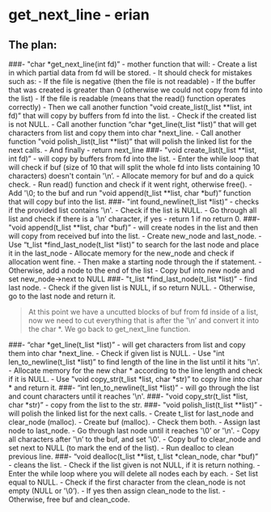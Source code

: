 # get_next_line - erian

## The plan:
###- "char	*get_next_line(int fd)” - mother function that will:
    - Create a list in which partial data from fd will be stored.
    - It should check for mistakes such as:
        - If the file is negative (then the file is not readable)
        - If the buffer that was created is greater than 0 (otherwise we could not copy from fd into the list)
        - If the file is readable (means that the read() function operates correctly)
    - Then we call another function "void	create_list(t_list **list, int fd)” that will copy by buffers from fd into the list.
    - Check if the created list is not NULL.
    - Call another function “char	*get_line(t_list *list)” that will get characters from list and copy them into char *next_line.
    - Call another function "void	polish_list(t_list **list)” that will polish the linked list for the next calls.
    - And finally - return next_line
###- "void	create_list(t_list **list, int fd)” - will copy by buffers from fd into the list.
    - Enter the while loop that will check if buf (size of 10 that will split the whole fd into lists containing 10 characters) doesn't contain '\n’.
    - Allocate memory for buf and do a quick check.
    - Run read() function and check if it went right, otherwise free().
    - Add '\0; to the buf and run "void	append(t_list **list, char *buf)” function that will copy buf into the list.
###- "int	found_newline(t_list *list)” - checks if the provided list contains '\n'.
    - Check if the list is NULL.
    - Go through all list and check if there is a '\n’ character, if yes - return 1 if no return 0.
###- "void	append(t_list **list, char *buf)” - will create nodes in the list and then will copy from received buf into the list.
    - Create new_node and last_node.
    - Use “t_list	*find_last_node(t_list *list)” to search for the last node and place it in the last_node
    - Allocate memory for the new_node and check if allocation went fine.
    - Then make a starting node through the if statement.
    - Otherwise, add a node to the end of the list
    - Copy buf into new node and set new_node→next to NULL
###- "t_list	*find_last_node(t_list *list)” - find last node.
    - Check if the given list is NULL, if so return NULL.
    - Otherwise, go to the last node and return it.

> At this point we have a uncutted blocks of buf from fd inside of a list, now we need to cut everything that is after the '\n’ and convert it into the char *. We go back to get_next_line function.
> 
###- “char	*get_line(t_list *list)” - will get characters from list and copy them into char *next_line.
    - Check if given list is NULL.
    - Use "int	len_to_newline(t_list *list)” to find length of the line in the list until it hits '\n'.
    - Allocate memory for the new char * according to the line length and check if it is NULL.
    - Use "void	copy_str(t_list *list, char *str)” to copy line  into char * and return it.
###- “int	len_to_newline(t_list *list)” - will go through the list and count characters until it reaches '\n'.
###- "void	copy_str(t_list *list, char *str)” - copy from the list to the str.
###- "void	polish_list(t_list **list)” - will polish the linked list for the next calls.
    - Create t_list for last_node and clear_node (malloc).
    - Create buf (malloc).
    - Check them both.
    - Assign last node to last_node.
    - Go through last node until it reaches '\0’ or '\n'.
    - Copy all characters after '\n’ to the buf, and set '\0'.
    - Copy buf to clear_node and set next to NULL (to mark the end of the list).
    - Run dealloc to clean previous line.
###- “void	dealloc(t_list **list, t_list *clean_node, char *buf)” - cleans the list.
    - Check if the list given is not NULL, if it is return nothing.
    - Enter the while loop where you will delete all nodes each by each.
    - Set list equal to NULL.
    - Check if the first character from the clean_node is not empty (NULL or '\0’).
    - If yes then assign clean_node to the list.
    - Otherwise, free buf and clean_code.